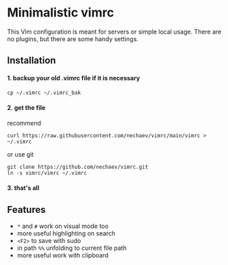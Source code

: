 # Minimalistic vimrc

This Vim configuration is meant for servers or simple local usage. There are no plugins, but there are some handy 
settings.

## Installation

#### 1. backup your old .vimrc file if it is necessary

```
cp ~/.vimrc ~/.vimrc_bak
```

#### 2. get the file

recommend
```
curl https://raw.githubusercontent.com/nechaev/vimrc/main/vimrc > ~/.vimrc
```
or  use git

```
git clone https://github.com/nechaev/vimrc.git
ln -s vimrc/vimrc ~/.vimrc
```

#### 3. that's all

## Features

* `*` and `#` work on visual mode too
* more useful highlighting on search
* `<F2>` to save with sudo
* in path `%%` unfolding to current file path
* more useful work with clipboard
